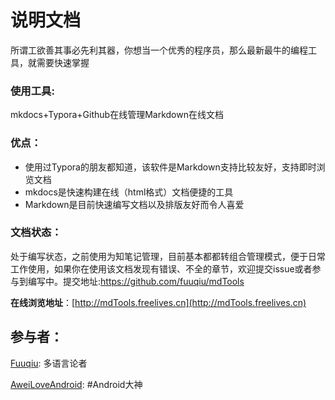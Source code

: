 

# 说明文档

所谓工欲善其事必先利其器，你想当一个优秀的程序员，那么最新最牛的编程工具，就需要快速掌握



### 使用工具:

mkdocs+Typora+Github在线管理Markdown在线文档

### 优点：

- 使用过Typora的朋友都知道，该软件是Markdown支持比较友好，支持即时浏览文档
- mkdocs是快速构建在线（html格式）文档便捷的工具
- Markdown是目前快速编写文档以及排版友好而令人喜爱

### 文档状态：

处于编写状态，之前使用为知笔记管理，目前基本都都转组合管理模式，便于日常工作使用，如果你在使用该文档发现有错误、不全的章节，欢迎提交issue或者参与到编写中。提交地址:https://github.com/fuuqiu/mdTools



**在线浏览地址**：[http://mdTools.freelives.cn](http://mdTools.freelives.cn)





 







## 参与者：

[Fuuqiu](https://github.com	): 多语言论者

[AweiLoveAndroid](https://github.com/AweiLoveAndroid):	#Android大神